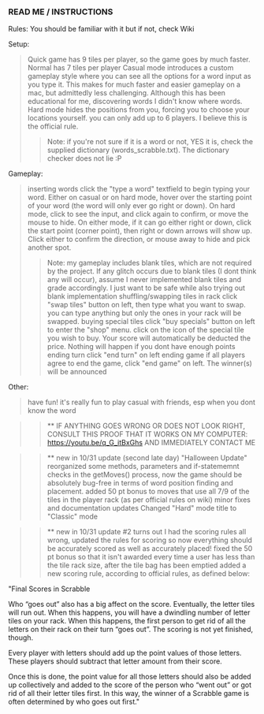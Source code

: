### READ ME / INSTRUCTIONS

Rules: You should be familiar with it but if not, check Wiki

Setup: 
> Quick game has 9 tiles per player, so the game goes by much faster. Normal has 7 tiles per player
> Casual mode introduces a custom gameplay style where you can see all the options for a word input as you type it. This makes for much faster and easier gameplay on a mac, but admittedly less challenging. Although this has been educational for me, discovering words I didn't know where words. Hard mode hides the positions from you, forcing you to choose your locations yourself. 
> you can only add up to 6 players. I believe this is the official rule.
>> Note: if you're not sure if it is a word or not, YES it is, check the supplied dictionary (words_scrabble.txt). The dictionary checker does not lie :P

Gameplay:
> inserting words
click the "type a word" textfield to begin typing your word. Either on casual or on hard mode, hover over the starting point of your word (the word will only ever go right or down). On hard mode, click to see the input, and click again to confirm, or move the mouse to hide. On either mode, if it can go either right or down, click the start point (corner point), then right or down arrows will show up. Click either to confirm the direction, or mouse away to hide and pick another spot.
>> Note: my gameplay includes blank tiles, which are not required by the project. If any glitch occurs due to blank tiles (I dont think any will occur), assume I never implemented blank tiles and grade accordingly. I just want to be safe while also trying out blank implementation
> shuffling/swapping tiles in rack
click "swap tiles" button on left, then type what you want to swap. you can type anything but only the ones in your rack will be swapped.
> buying special tiles
click "buy specials" button on left to enter the "shop" menu. click on the icon of the special tile you wish to buy. Your score will automatically be deducted the price. Nothing will happen if you dont have enough points
> ending turn
click "end turn" on left
> ending game
if all players agree to end the game, click "end game" on left. The winner(s) will be announced

Other:
> have fun! it's really fun to play casual with friends, esp when you dont know the word

>> ** IF ANYTHING GOES WRONG OR DOES NOT LOOK RIGHT, CONSULT THIS PROOF THAT IT WORKS ON MY COMPUTER: https://youtu.be/q_G_itBxGhs
AND IMMEDIATELY CONTACT ME

>> ** new in 10/31 update (second late day) "Halloween Update"
> reorganized some methods, parameters and if-statememnt checks in the getMoves() process, now the game should be absolutely bug-free in terms of word position finding and placement.
> added 50 pt bonus to moves that use all 7/9 of the tiles in the player rack (as per official rules on wiki)
> minor fixes and documentation updates
> Changed "Hard" mode title to "Classic" mode

>> ** new in 10/31 update #2
> turns out I had the scoring rules all wrong, updated the rules for scoring so now everything should be accurately scored as well as accurately placed!
> fixed the 50 pt bonus so that it isn't awarded every time a user has less than the tile rack size, after the tile bag has been emptied
> added a new scoring rule, according to official rules, as defined below:

"Final Scores in Scrabble

Who “goes out” also has a big affect on the score. Eventually, the letter tiles will run out. When this happens, you will have a dwindling number of letter tiles on your rack. When this happens, the first person to get rid of all the letters on their rack on their turn “goes out”. The scoring is not yet finished, though.

Every player with letters should add up the point values of those letters. These players should subtract that letter amount from their score.

Once this is done, the point value for all those letters should also be added up collectively and added to the score of the person who “went out” or got rid of all their letter tiles first. In this way, the winner of a Scrabble game is often determined by who goes out first."